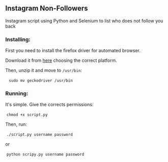 ## Instagram Non-Followers

Instagram script using Python and Selenium to list who does not follow you back

### Installing:
  First you need to install the firefox driver for automated browser.
  
  Download it from [here](https://github.com/mozilla/geckodriver/releases) choosing the correct platform.
  
  Then, unzip it and move to ```/usr/bin```:
  
  ```
    sudo mv geckodriver /usr/bin
  ```
  
### Running:

  It's simple. Give the corrects permissions:
  
  ```chmod +x script.py```
  
  Then, run:
  
  ```./script.py username password```
 
  or
  
  ```python scripy.py username password```
